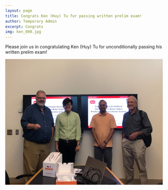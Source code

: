 ```yaml
---
layout: page
title: Congrats Ken (Huy) Tu for passing written prelim exam!
author: Temporary Admin
excerpt: Congrats
img: ken_890.jpg
---
```

Please join us in congratulating Ken (Huy) Tu for unconditionally passing his written prelim exam!

<img src="/img/ken_890.jpg" alt="huy written exam" height="400">

